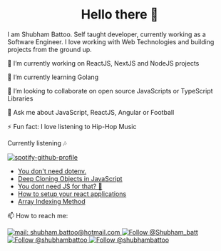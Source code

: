 <h1 align="center">
  Hello there 👋
</h1>

I am Shubham Battoo. Self taught developer, currently working as a Software Engineer. I love working with Web Technologies and building projects from the ground up.

🔭 I’m currently working on ReactJS, NextJS and NodeJS projects

🌱 I’m currently learning Golang

👯 I’m looking to collaborate on open source JavaScripts or TypeScript Libraries

💬 Ask me about JavaScript, ReactJS, Angular or Football 

⚡ Fun fact: I love listening to Hip-Hop Music

Currently listening 🎶
  
[![spotify-github-profile](https://spotify-github-profile.kittinanx.com/api/view?uid=shubhambatt997&cover_image=true&theme=novatorem&show_offline=false&background_color=121212&interchange=false&bar_color=53b14f&bar_color_cover=false)](https://spotify-github-profile.kittinanx.com/api/view?uid=shubhambatt997&redirect=true)

<!--START_SECTION:feed-->
* [You don&#39;t need dotenv.](https:&#x2F;&#x2F;dev.to&#x2F;shubhambattoo&#x2F;you-dont-need-dotenv-9)
* [Deep Cloning Objects in JavaScript](https:&#x2F;&#x2F;dev.to&#x2F;shubhambattoo&#x2F;deep-cloning-objects-in-javascript-1816)
* [You dont need JS for that? 🤯](https:&#x2F;&#x2F;dev.to&#x2F;shubhambattoo&#x2F;you-dont-need-js-for-that-370i)
* [How to setup your react applications](https:&#x2F;&#x2F;dev.to&#x2F;shubhambattoo&#x2F;how-to-setup-your-react-applications-5222)
* [Array Indexing Method](https:&#x2F;&#x2F;dev.to&#x2F;shubhambattoo&#x2F;array-indexing-method-1bag)
<!--END_SECTION:feed-->

📫 How to reach me:
<p align="left">
  <a href="mailto:shubham.battoo@hotmail.com">
    <img src="https://img.shields.io/badge/--email?label=E-mail&logo=microsoft-outlook&style=social" alt="mail: shubham.battoo@hotmail.com" />
  </a>
  <a href="https://twitter.com/Shubham_batt">
    <img src="https://img.shields.io/twitter/follow/Shubham_batt?label=follow&style=social" alt="Follow @Shubham_batt" />
  </a>
  <a href="https://www.linkedin.com/in/shubhambattoo/">
    <img src="https://img.shields.io/badge/-Shubham Battoo-blue?style=flat-square&logo=Linkedin&logoColor=white&link=https://www.linkedin.com/in/shubhambattoo/" alt="Follow @shubhambattoo" />
  </a>
  <a href="https://www.github.com/shubhambattoo/">
    <img src="https://img.shields.io/github/followers/shubhambattoo?label=follow&style=social" alt="Follow @shubhambattoo" />
  </a>
</p>
